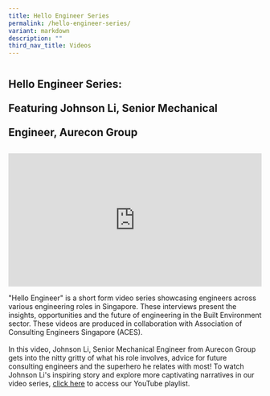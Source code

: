 ```yaml
---
title: Hello Engineer Series
permalink: /hello-engineer-series/
variant: markdown
description: ""
third_nav_title: Videos
---
```

<h2 style="line-height: 3rem;">Hello Engineer Series: <br>Featuring Johnson Li, Senior Mechanical Engineer, Aurecon Group</h2>
<p></p>
<div style="position: relative; width: 100%; padding-bottom: 52.66%;">
    <iframe style="position: absolute; width: 100%; height: 100%;" allowfullscreen="true" frameborder="0" src="https://www.youtube.com/embed/A5IWa6jcXsc?si=JQgxOY4xH61PFuQ7&amp;rel=0"></iframe>
</div>
<p>"Hello Engineer" is a short form video series showcasing engineers across various engineering roles in Singapore. These interviews present the insights, opportunities and the future of engineering in the Built Environment sector. These videos are produced in collaboration with Association of Consulting Engineers Singapore (ACES).
<br>
<br>In this video, Johnson Li, Senior Mechanical Engineer from Aurecon Group gets into the nitty gritty of what his role involves, advice for future consulting engineers and the superhero he relates with most! To watch Johnson Li's inspiring story and explore more captivating narratives in our video series, <a href="#">click here</a> to access our YouTube playlist.</p>